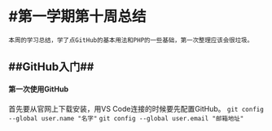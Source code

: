 #第一学期第十周总结 </br>
================================================
    本周的学习总结，学了点GitHub的基本用法和PHP的一些基础，第一次整理应该会很垃圾。
## ##GitHub入门##
#### 第一次使用GitHub
首先要从官网上下载安装，用VS Code连接的时候要先配置GitHub。
`git config --global user.name "名字"`
`git config --global user.email "邮箱地址"`
